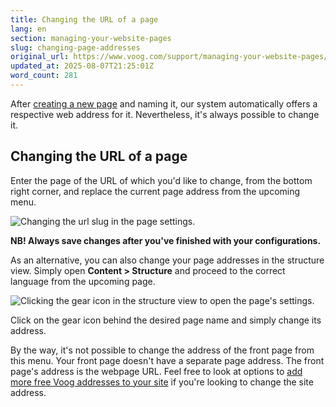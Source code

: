 ```yaml
---
title: Changing the URL of a page
lang: en
section: managing-your-website-pages
slug: changing-page-addresses
original_url: https://www.voog.com/support/managing-your-website-pages/changing-page-addresses
updated_at: 2025-08-07T21:25:01Z
word_count: 281
---
```

After [creating a new page](/support/managing-your-website-pages/creating-new-or-removing-old-pages "Link: /support/managing-your-website-pages/creating-new-or-removing-old-pages") and naming it, our system automatically offers a respective web address for it. Nevertheless, it's always possible to change it.

## Changing the URL of a page

Enter the page of the URL of which you'd like to change, from the bottom right corner, and replace the current page address from the upcoming menu.

![Changing the url slug in the page settings.](https://media.voog.com/0000/0036/2183/photos/Pages5-1_block.png "Changing the url slug in the page settings.")

**NB! Always save changes after you've finished with your configurations.**  
  

As an alternative, you can also change your page addresses in the structure view. Simply open **Content > Structure** and proceed to the correct language from the upcoming page.

![Clicking the gear icon in the structure view to open the page's settings.](https://media.voog.com/0000/0036/2183/photos/Pages5-2_block.png "Clicking the gear icon in the structure view to open the page's settings.")

Click on the gear icon behind the desired page name and simply change its address.  
  
By the way, it's not possible to change the address of the front page from this menu. Your front page doesn't have a separate page address. The front page's address is the webpage URL. Feel free to look at options to [add more free Voog addresses to your site](/support/your-website-addresses/adding-more-free-addresses "Link: /support/your-website-addresses/adding-more-free-addresses") if you're looking to change the site address.
